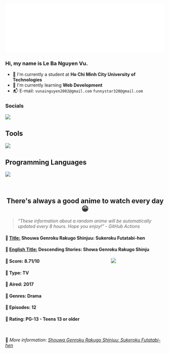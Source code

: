 
<img src="svg/nai.svg" />

<br />

<h3>Hi, my name is <strong>Le Ba Nguyen Vu</strong>.</h3>

- 🏫 I'm currently a student at **Ho Chi Minh City University of Technologies**
- 👀 I'm currently learning **Web Development**
- 📬 E-mail: `vunainguyen2002@gmail.com` `funnystar320@gmail.com`


<h3>Socials</h3>
<a target="_blank" href="https://instagram.com/vu.le1352"><img src="https://img.shields.io/badge/Instagram-%23E4405F.svg?style=for-the-badge&logo=Instagram&logoColor=white" /></a>

<p>
  <h2>Tools</h2>
  <a href="https://skillicons.dev">
    <img src="https://skillicons.dev/icons?i=git,dotnet,mongodb,express,react,nodejs,bootstrap,tailwind,laravel,docker&theme=dark" />
  </a>

  <br />

  <h2>Programming Languages</h2>

  <a href="https://skillicons.dev">
    <img src="https://skillicons.dev/icons?i=javascript,typescript,html,css,cs,php&theme=dark" />
  </a>
</p>

<br />

<h2 align="center">There's always a good anime to watch every day 😀</h2>

<blockquote>
<i>
<q>These information about a random anime will be automatically updated every 8 hours. Hope you enjoy!</q> - GitHub Actions
</i>
</blockquote>

<h4>
  <strong>🥭 <u>Title:</u></strong> Shouwa Genroku Rakugo Shinjuu: Sukeroku Futatabi-hen
</h4>

<h4>🌿 <u>English Title:</u> Descending Stories: Showa Genroku Rakugo Shinju</h4>

<img align="right" width="170" src=https://cdn.myanimelist.net/images/anime/1493/124765.jpg />

<h4>🌱 Score: 8.71/10</h4>

<h4>🌲 Type: TV</h4>

<h4>🌴 Aired: 2017</h4>

<h4>🌵 Genres: Drama</h4>

<h4>🥑 Episodes: 12</h4>

<h4>🍏 Rating: PG-13 - Teens 13 or older</h4>

<br />

🍂 *More information: [Shouwa Genroku Rakugo Shinjuu: Sukeroku Futatabi-hen](https://myanimelist.net/anime/33095/Shouwa_Genroku_Rakugo_Shinjuu__Sukeroku_Futatabi-hen)*
    